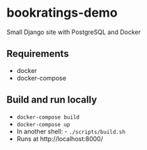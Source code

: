 # bookratings-demo
Small Django site with PostgreSQL and Docker


## Requirements

 - docker
 - docker-compose


## Build and run locally

 - `docker-compose build`
 - `docker-compose up`
 - In another shell: - `./scripts/build.sh`
 - Runs at http://localhost:8000/
